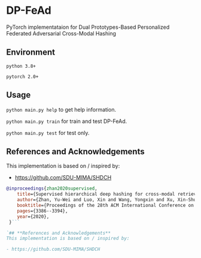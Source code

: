 # DP-FeAd

PyTorch implementataion for Dual Prototypes-Based Personalized Federated Adversarial Cross-Modal Hashing

## Environment

`python 3.8+`

`pytorch 2.0+`

## Usage

`python main.py help` to get help information.

`python main.py train` for train and test DP-FeAd.

`python main.py test` for test only.

## References and Acknowledgements

This implementation is based on / inspired by:

- https://github.com/SDU-MIMA/SHDCH
```bibtex
@inproceedings{zhan2020supervised,
    title={Supervised hierarchical deep hashing for cross-modal retrieval},
    author={Zhan, Yu-Wei and Luo, Xin and Wang, Yongxin and Xu, Xin-Shun},
    booktitle={Proceedings of the 28th ACM International Conference on Multimedia},
    pages={3386--3394},
    year={2020},
 }```

`## **References and Acknowledgements**
This implementation is based on / inspired by:

- https://github.com/SDU-MIMA/SHDCH

